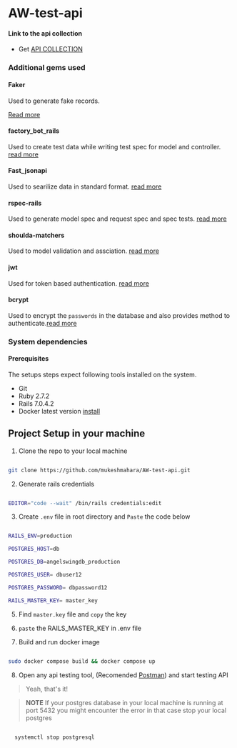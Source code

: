 # AW-test-api

#### Link to the api collection 

- Get [API COLLECTION](https://elements.getpostman.com/redirect?entityId=9462682-eea4feb6-7937-4b89-a8e7-9c409b4026ac&entityType=collection)


### Additional gems used

#### Faker 

Used to generate fake records.

[Read more](https://github.com/faker-ruby/faker)

#### factory_bot_rails

Used to create test data while writing test spec for model and controller.
[read more](https://github.com/thoughtbot/factory_bot_rails)

#### Fast_jsonapi

Used to searilize data in standard format. [read more](https://github.com/jsonapi-serializer/jsonapi-serializer)

#### rspec-rails 

Used to generate model spec and request spec and spec tests. [read more](https://github.com/rspec/rspec-rails)


#### shoulda-matchers

Used to model validation and assciation. [read more](https://github.com/thoughtbot/shoulda-matchers)

#### jwt

Used for token based authentication. [read more](https://github.com/jwt/ruby-jwt)

#### bcrypt

Used to encrypt the `passwords` in the database and also provides method to authenticate.[read more](https://github.com/bcrypt-ruby/bcrypt-ruby)

### System dependencies

#### Prerequisites

  The setups steps expect following tools installed on the system.

  * Git
  * Ruby 2.7.2
  * Rails 7.0.4.2
  * Docker latest version [install](https://docs.docker.com/engine/install/ubuntu/)


## Project Setup in your machine

1. Clone the repo to your local machine

```sh

git clone https://github.com/mukeshmahara/AW-test-api.git

```

2. Generate rails credentials 

```sh

EDITOR="code --wait" /bin/rails credentials:edit

```
3. Create `.env` file in root directory and `Paste` the code below

```sh

RAILS_ENV=production

POSTGRES_HOST=db

POSTGRES_DB=angelswingdb_production

POSTGRES_USER= dbuser12

POSTGRES_PASSWORD= dbpassword12

RAILS_MASTER_KEY= master_key

```
5. Find `master.key` file and `copy` the key

6. `paste` the RAILS_MASTER_KEY in .env file

7. Build and run docker image

```sh

sudo docker compose build && docker compose up

```
8. Open  any api testing tool, (Recomended [Postman](https://www.postman.com/downloads/)) and start testing API

> Yeah, that's it!

> **NOTE** 
>If your postgres database in your local machine is running at port 5432 you might encounter the error in that case stop your local postgres

```sh 

  systemctl stop postgresql
  
```

